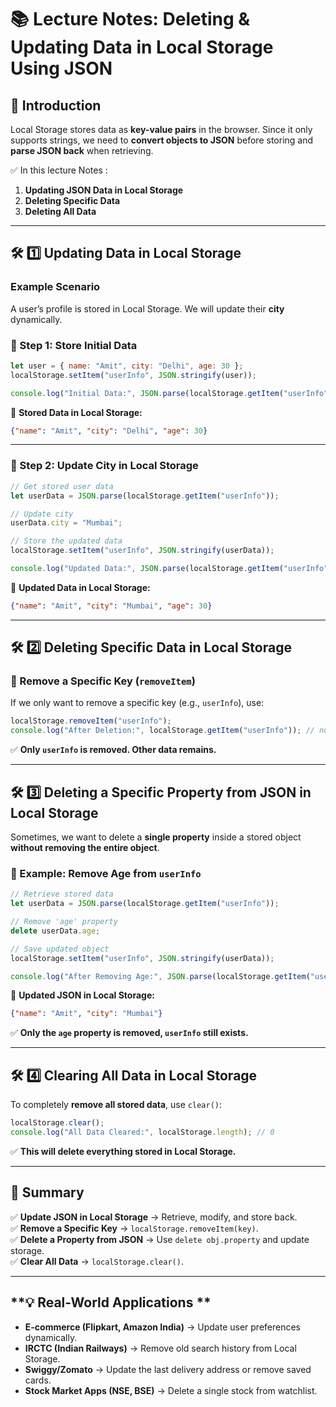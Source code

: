 # **📚 Lecture Notes: Deleting & Updating Data in Local Storage Using JSON**  

## **🔹 Introduction**  
Local Storage stores data as **key-value pairs** in the browser. Since it only supports strings, we need to **convert objects to JSON** before storing and **parse JSON back** when retrieving.  

✅ In this lecture Notes :  
1. **Updating JSON Data in Local Storage**  
2. **Deleting Specific Data**  
3. **Deleting All Data**  

---

## **🛠 1️⃣ Updating Data in Local Storage**  
### **Example Scenario**  
A user’s profile is stored in Local Storage. We will update their **city** dynamically.  

### **🔹 Step 1: Store Initial Data**
```js
let user = { name: "Amit", city: "Delhi", age: 30 };
localStorage.setItem("userInfo", JSON.stringify(user));

console.log("Initial Data:", JSON.parse(localStorage.getItem("userInfo")));
```
🔹 **Stored Data in Local Storage:**  
```json
{"name": "Amit", "city": "Delhi", "age": 30}
```

---

### **🔹 Step 2: Update City in Local Storage**
```js
// Get stored user data
let userData = JSON.parse(localStorage.getItem("userInfo"));

// Update city
userData.city = "Mumbai";

// Store the updated data
localStorage.setItem("userInfo", JSON.stringify(userData));

console.log("Updated Data:", JSON.parse(localStorage.getItem("userInfo")));
```
🔹 **Updated Data in Local Storage:**  
```json
{"name": "Amit", "city": "Mumbai", "age": 30}
```

---

## **🛠 2️⃣ Deleting Specific Data in Local Storage**
### **🔹 Remove a Specific Key (`removeItem`)**  
If we only want to remove a specific key (e.g., `userInfo`), use:  
```js
localStorage.removeItem("userInfo");
console.log("After Deletion:", localStorage.getItem("userInfo")); // null
```
✅ **Only `userInfo` is removed. Other data remains.**  

---

## **🛠 3️⃣ Deleting a Specific Property from JSON in Local Storage**
Sometimes, we want to delete a **single property** inside a stored object **without removing the entire object**.  

### **🔹 Example: Remove Age from `userInfo`**
```js
// Retrieve stored data
let userData = JSON.parse(localStorage.getItem("userInfo"));

// Remove 'age' property
delete userData.age;

// Save updated object
localStorage.setItem("userInfo", JSON.stringify(userData));

console.log("After Removing Age:", JSON.parse(localStorage.getItem("userInfo")));
```
🔹 **Updated JSON in Local Storage:**  
```json
{"name": "Amit", "city": "Mumbai"}
```
✅ **Only the `age` property is removed, `userInfo` still exists.**  

---

## **🛠 4️⃣ Clearing All Data in Local Storage**
To completely **remove all stored data**, use `clear()`:  
```js
localStorage.clear();
console.log("All Data Cleared:", localStorage.length); // 0
```
✅ **This will delete everything stored in Local Storage.**  

---

## **📌 Summary**
✅ **Update JSON in Local Storage** → Retrieve, modify, and store back.  
✅ **Remove a Specific Key** → `localStorage.removeItem(key)`.  
✅ **Delete a Property from JSON** → Use `delete obj.property` and update storage.  
✅ **Clear All Data** → `localStorage.clear()`.  

---

## **💡 Real-World Applications **
- **E-commerce (Flipkart, Amazon India)** → Update user preferences dynamically.  
- **IRCTC (Indian Railways)** → Remove old search history from Local Storage.  
- **Swiggy/Zomato** → Update the last delivery address or remove saved cards.  
- **Stock Market Apps (NSE, BSE)** → Delete a single stock from watchlist.  
